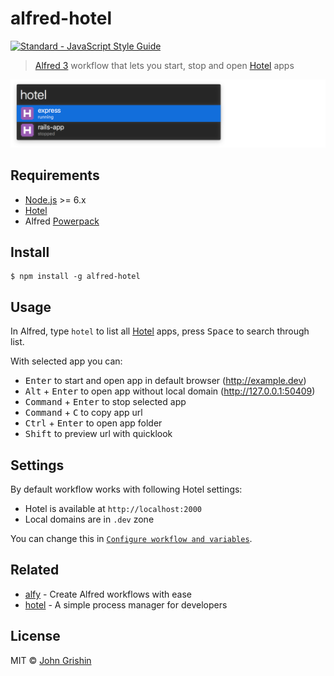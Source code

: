 # alfred-hotel

[![Standard - JavaScript Style Guide](https://img.shields.io/badge/code%20style-standard-brightgreen.svg)](http://standardjs.com/)

> [Alfred 3](https://www.alfredapp.com/) workflow that lets you start, stop and open [Hotel](https://github.com/typicode/hotel) apps

![alfred hotel workflow screenshot in action](screenshot.png)


## Requirements

- [Node.js](https://nodejs.org) >= 6.x
- [Hotel](https://github.com/typicode/hotel)
- Alfred [Powerpack](https://www.alfredapp.com/powerpack/)


## Install

```shell
$ npm install -g alfred-hotel
```


## Usage

In Alfred, type `hotel` to list all [Hotel](https://github.com/typicode/hotel) apps, press <kbd>Space</kbd> to search through list.

With selected app you can:

- <kbd>Enter</kbd> to start and open app in default browser (http://example.dev)
- <kbd>Alt</kbd> + <kbd>Enter</kbd> to open app without local domain (http://127.0.0.1:50409)
- <kbd>Command</kbd> + <kbd>Enter</kbd> to stop selected app
- <kbd>Command</kbd> + <kbd>C</kbd> to copy app url
- <kbd>Ctrl</kbd> + <kbd>Enter</kbd> to open app folder
- <kbd>Shift</kbd> to preview url with quicklook


## Settings

By default workflow works with following Hotel settings:

- Hotel is available at `http://localhost:2000`
- Local domains are in `.dev` zone

You can change this in [`Configure workflow and variables`](screenshot-settings.png).


## Related

- [alfy](https://github.com/sindresorhus/alfy) - Create Alfred workflows with ease
- [hotel](https://github.com/typicode/hotel) - A simple process manager for developers


## License

MIT © [John Grishin](http://johngrish.in)
